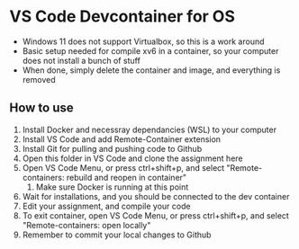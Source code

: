 # VS Code Devcontainer for OS

* Windows 11 does not support Virtualbox, so this is a work around
* Basic setup needed for compile xv6 in a container, so your computer does not install a bunch of stuff
* When done, simply delete the container and image, and everything is removed
  
## How to use

1. Install Docker and necessray dependancies (WSL) to your computer
2. Install VS Code and add Remote-Container extension
3. Install Git for pulling and pushing code to Github
4. Open this folder in VS Code and clone the assignment here
5. Open VS Code Menu, or press ctrl+shift+p, and select "Remote-containers: rebuild and reopen in container"
   1. Make sure Docker is running at this point
6. Wait for installations, and you should be connected to the dev container
7. Edit your assignment, and compile your code
8. To exit container, open VS Code Menu, or press ctrl+shift+p, and select "Remote-containers: open locally"
9. Remember to commit your local changes to Github
